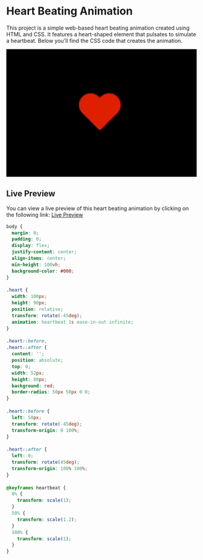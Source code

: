 # Heart Beating Animation

This project is a simple web-based heart beating animation created using HTML and CSS. It features a heart-shaped element that pulsates to simulate a heartbeat. Below you'll find the CSS code that creates the animation.

![Heart Beating Animation](Nov-07-2023%2015-11-58.gif)

## Live Preview

You can view a live preview of this heart beating animation by clicking on the following link: [Live Preview](https://zoirethl.github.io/animated_flowers/)


```css
body {
  margin: 0;
  padding: 0;
  display: flex;
  justify-content: center;
  align-items: center;
  min-height: 100vh;
  background-color: #000;
}

.heart {
  width: 100px;
  height: 90px;
  position: relative;
  transform: rotate(-45deg);
  animation: heartbeat 1s ease-in-out infinite;
}

.heart::before,
.heart::after {
  content: '';
  position: absolute;
  top: 0;
  width: 52px;
  height: 80px;
  background: red;
  border-radius: 50px 50px 0 0;
}

.heart::before {
  left: 50px;
  transform: rotate(-45deg);
  transform-origin: 0 100%;
}

.heart::after {
  left: 0;
  transform: rotate(45deg);
  transform-origin: 100% 100%;
}

@keyframes heartbeat {
  0% {
    transform: scale(1);
  }
  50% {
    transform: scale(1.2);
  }
  100% {
    transform: scale(1);
  }
}
```


